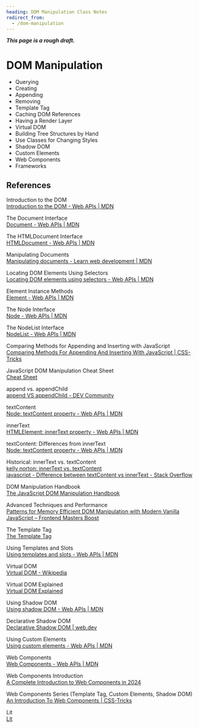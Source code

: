 ```yaml
---
heading: DOM Manipulation Class Notes
redirect_from:
  - /dom-manipulation
---
```

 
***This page is a rough draft.***

# DOM Manipulation

- Querying
- Creating
- Appending
- Removing
- Template Tag
- Caching DOM References
- Having a Render Layer
- Virtual DOM
- Building Tree Structures by Hand
- Use Classes for Changing Styles
- Shadow DOM
- Custom Elements
- Web Components
- Frameworks

## References

Introduction to the DOM    
[Introduction to the DOM - Web APIs | MDN](https://developer.mozilla.org/en-US/docs/Web/API/Document_Object_Model/Introduction)

The Document Interface    
[Document - Web APIs | MDN](https://developer.mozilla.org/en-US/docs/Web/API/Document)

The HTMLDocument Interface    
[HTMLDocument - Web APIs | MDN](https://developer.mozilla.org/en-US/docs/Web/API/HTMLDocument)

Manipulating Documents    
[Manipulating documents - Learn web development | MDN](https://developer.mozilla.org/en-US/docs/Learn/JavaScript/Client-side_web_APIs/Manipulating_documents)

Locating DOM Elements Using Selectors    
[Locating DOM elements using selectors - Web APIs | MDN](https://developer.mozilla.org/en-US/docs/Web/API/Document_Object_Model/Locating_DOM_elements_using_selectors)

Element Instance Methods    
[Element - Web APIs | MDN](https://developer.mozilla.org/en-US/docs/Web/API/Element#instance_methods)

The Node Interface    
[Node - Web APIs | MDN](https://developer.mozilla.org/en-US/docs/Web/API/Node)

The NodeList Interface    
[NodeList - Web APIs | MDN](https://developer.mozilla.org/en-US/docs/Web/API/NodeList)

Comparing Methods for Appending and Inserting with JavaScript    
[Comparing Methods For Appending And Inserting With JavaScript | CSS-Tricks](https://css-tricks.com/comparing-methods-for-appending-and-inserting-with-javascript/)

JavaScript DOM Manipulation Cheat Sheet    
[Cheat Sheet](https://webdesign.tutsplus.com/javascript-cheatsheet-event-listeners-and-dom-manipulation%E2%80%94cms-107006a)

append vs. appendChild    
[append VS appendChild - DEV Community](https://dev.to/ibn_abubakre/append-vs-appendchild-a4m)

textContent    
[Node: textContent property - Web APIs | MDN](https://developer.mozilla.org/en-US/docs/Web/API/Node/textContent)

innerText    
[HTMLElement: innerText property - Web APIs | MDN](https://developer.mozilla.org/en-US/docs/Web/API/HTMLElement/innerText)

textContent: Differences from innerText    
[Node: textContent property - Web APIs | MDN](https://developer.mozilla.org/en-US/docs/Web/API/Node/textContent#differences_from_innertext)

Historical: innerText vs. textContent    
[kelly norton: innerText vs. textContent](https://kellegous.com/j/2013/02/27/innertext-vs-textcontent/)    
[javascript - Difference between textContent vs innerText - Stack Overflow](https://stackoverflow.com/a/35213639)

DOM Manipulation Handbook    
[The JavaScript DOM Manipulation Handbook](https://www.freecodecamp.org/news/the-javascript-dom-manipulation-handbook/)

Advanced Techniques and Performance    
[Patterns for Memory Efficient DOM Manipulation with Modern Vanilla JavaScript – Frontend Masters Boost](https://frontendmasters.com/blog/patterns-for-memory-efficient-dom-manipulation/)

The Template Tag    
[The Template Tag](https://medium.com/@asierr/the-template-html-tag-72be6fb5eba9)

Using Templates and Slots    
[Using templates and slots - Web APIs | MDN](https://developer.mozilla.org/en-US/docs/Web/API/Web_components/Using_templates_and_slots)

Virtual DOM    
[Virtual DOM - Wikipedia](https://en.m.wikipedia.org/wiki/Virtual_DOM)

Virtual DOM Explained    
[Virtual DOM Explained](https://medium.com/cstech/demystifying-javascript-virtual-dom-a-guide-for-web-developers-fae7dd9d0cd0)

Using Shadow DOM    
[Using shadow DOM - Web APIs | MDN](https://developer.mozilla.org/en-US/docs/Web/API/Web_components/Using_shadow_DOM)

Declarative Shadow DOM    
[Declarative Shadow DOM | web.dev](https://web.dev/articles/declarative-shadow-dom)

Using Custom Elements    
[Using custom elements - Web APIs | MDN](https://developer.mozilla.org/en-US/docs/Web/API/Web_components/Using_custom_elements)

Web Components    
[Web Components - Web APIs | MDN](https://developer.mozilla.org/en-US/docs/Web/API/Web_components)

Web Components Introduction    
[A Complete Introduction to Web Components in 2024](https://kinsta.com/blog/web-components/)

Web Components Series (Template Tag, Custom Elements, Shadow DOM)    
[An Introduction To Web Components | CSS-Tricks](https://css-tricks.com/an-introduction-to-web-components/)

Lit    
[Lit](https://lit.dev/)
